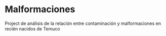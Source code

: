 # Malformaciones
Project de análisis de la relación entre contaminación y malformaciones en recién nacidos de Temuco
